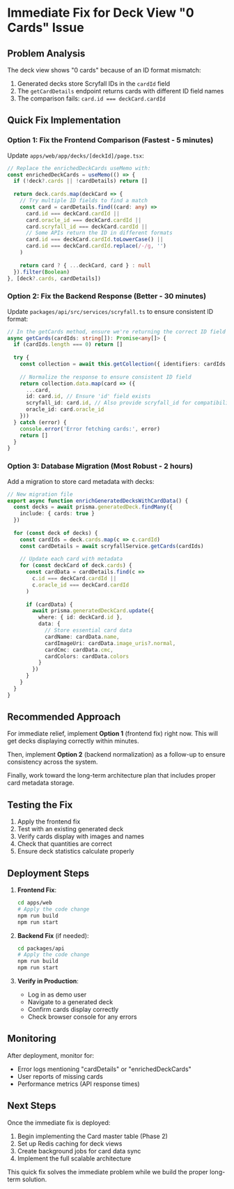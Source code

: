 # Immediate Fix for Deck View "0 Cards" Issue

## Problem Analysis

The deck view shows "0 cards" because of an ID format mismatch:
1. Generated decks store Scryfall IDs in the `cardId` field
2. The `getCardDetails` endpoint returns cards with different ID field names
3. The comparison fails: `card.id === deckCard.cardId`

## Quick Fix Implementation

### Option 1: Fix the Frontend Comparison (Fastest - 5 minutes)

Update `apps/web/app/decks/[deckId]/page.tsx`:

```typescript
// Replace the enrichedDeckCards useMemo with:
const enrichedDeckCards = useMemo(() => {
  if (!deck?.cards || !cardDetails) return []
  
  return deck.cards.map(deckCard => {
    // Try multiple ID fields to find a match
    const card = cardDetails.find((card: any) => 
      card.id === deckCard.cardId || 
      card.oracle_id === deckCard.cardId ||
      card.scryfall_id === deckCard.cardId ||
      // Some APIs return the ID in different formats
      card.id === deckCard.cardId.toLowerCase() ||
      card.id === deckCard.cardId.replace(/-/g, '')
    )
    
    return card ? { ...deckCard, card } : null
  }).filter(Boolean)
}, [deck?.cards, cardDetails])
```

### Option 2: Fix the Backend Response (Better - 30 minutes)

Update `packages/api/src/services/scryfall.ts` to ensure consistent ID format:

```typescript
// In the getCards method, ensure we're returning the correct ID field
async getCards(cardIds: string[]): Promise<any[]> {
  if (cardIds.length === 0) return []
  
  try {
    const collection = await this.getCollection({ identifiers: cardIds })
    
    // Normalize the response to ensure consistent ID field
    return collection.data.map(card => ({
      ...card,
      id: card.id, // Ensure 'id' field exists
      scryfall_id: card.id, // Also provide scryfall_id for compatibility
      oracle_id: card.oracle_id
    }))
  } catch (error) {
    console.error('Error fetching cards:', error)
    return []
  }
}
```

### Option 3: Database Migration (Most Robust - 2 hours)

Add a migration to store card metadata with decks:

```typescript
// New migration file
export async function enrichGeneratedDecksWithCardData() {
  const decks = await prisma.generatedDeck.findMany({
    include: { cards: true }
  })
  
  for (const deck of decks) {
    const cardIds = deck.cards.map(c => c.cardId)
    const cardDetails = await scryfallService.getCards(cardIds)
    
    // Update each card with metadata
    for (const deckCard of deck.cards) {
      const cardData = cardDetails.find(c => 
        c.id === deckCard.cardId || 
        c.oracle_id === deckCard.cardId
      )
      
      if (cardData) {
        await prisma.generatedDeckCard.update({
          where: { id: deckCard.id },
          data: {
            // Store essential card data
            cardName: cardData.name,
            cardImageUri: cardData.image_uris?.normal,
            cardCmc: cardData.cmc,
            cardColors: cardData.colors
          }
        })
      }
    }
  }
}
```

## Recommended Approach

For immediate relief, implement **Option 1** (frontend fix) right now. This will get decks displaying correctly within minutes.

Then, implement **Option 2** (backend normalization) as a follow-up to ensure consistency across the system.

Finally, work toward the long-term architecture plan that includes proper card metadata storage.

## Testing the Fix

1. Apply the frontend fix
2. Test with an existing generated deck
3. Verify cards display with images and names
4. Check that quantities are correct
5. Ensure deck statistics calculate properly

## Deployment Steps

1. **Frontend Fix**:
   ```bash
   cd apps/web
   # Apply the code change
   npm run build
   npm run start
   ```

2. **Backend Fix** (if needed):
   ```bash
   cd packages/api
   # Apply the code change
   npm run build
   npm run start
   ```

3. **Verify in Production**:
   - Log in as demo user
   - Navigate to a generated deck
   - Confirm cards display correctly
   - Check browser console for any errors

## Monitoring

After deployment, monitor for:
- Error logs mentioning "cardDetails" or "enrichedDeckCards"
- User reports of missing cards
- Performance metrics (API response times)

## Next Steps

Once the immediate fix is deployed:
1. Begin implementing the Card master table (Phase 2)
2. Set up Redis caching for deck views
3. Create background jobs for card data sync
4. Implement the full scalable architecture

This quick fix solves the immediate problem while we build the proper long-term solution.
